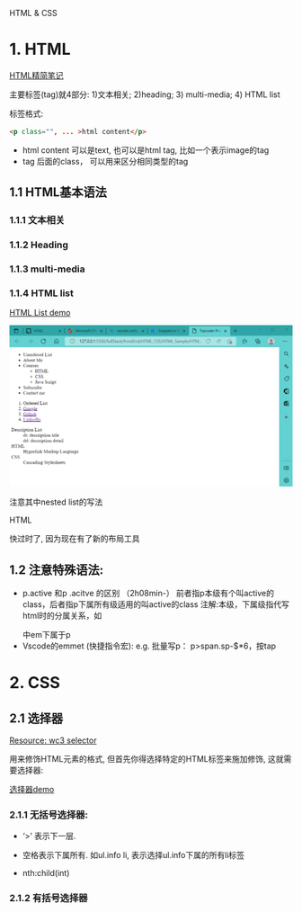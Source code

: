 HTML & CSS




# 1. HTML

[HTML精简笔记](https://www.wolai.com/topcoderdoc/qxVBEVDrfSzif4djdw4hGm)

主要标签(tag)就4部分: 1)文本相关; 2)heading; 3) multi-media; 4) HTML list

标签格式:
```html
<p class="", ... >html content</p> 
```
+ html content 可以是text, 也可以是html tag, 比如一个表示image的tag
+ tag 后面的class， 可以用来区分相同类型的tag

## 1.1 HTML基本语法

### 1.1.1 文本相关

### 1.1.2 Heading

### 1.1.3 multi-media

### 1.1.4 HTML list

[HTML List demo](HTML_Sample/HTML_LIST.html)

![result](Src/htmlist1.png)

注意其中nested list的写法

HTML <table> 快过时了, 因为现在有了新的布局工具



## 1.2 注意特殊语法:
+ p.active 和p .acitve 的区别 （2h08min-）
前者指p本级有个叫active的class，后者指p下属所有级适用的叫active的class
注解:本级，下属级指代写html时的分属关系，如<p> <em></em>  </p> 中em下属于p
+ Vscode的emmet (快捷指令宏): e.g. 批量写p： p>span.sp-$*6，按tap


# 2. CSS

## 2.1 选择器
[Resource: wc3 selector](https://www.w3schools.com/CSSref/css_selectors.php)

用来修饰HTML元素的格式, 但首先你得选择特定的HTML标签来施加修饰, 这就需要选择器:

[选择器demo](CSS_Sample/Selector/CSS_Selector.html)

### 2.1.1 无括号选择器:
  + ‘>’ 表示下一层. 

  + 空格表示下属所有. 如ul.info li, 表示选择ul.info下属的所有li标签

  + nth:child(int)

### 2.1.2 有括号选择器
  